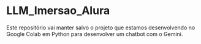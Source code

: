 # LLM_Imersao_Alura

Este repositório vai manter salvo o projeto que estamos desenvolvendo no Google Colab em Python para desenvolver um chatbot com o Gemini. 
